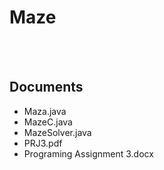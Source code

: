 # Maze

<br></br> 
## Documents
- Maza.java
- MazeC.java
- MazeSolver.java
- PRJ3.pdf
- Programing Assignment 3.docx
